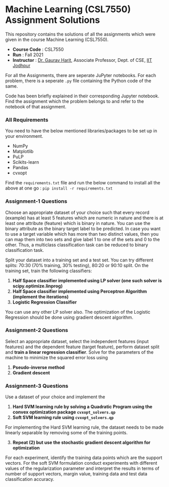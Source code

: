# Machine Learning (CSL7550) Assignment Solutions
This repository contains the solutions of all the assignments which were given in the course Machine Learning (CSL7550).
- **Course Code** : CSL7550
- **Run** : Fall 2021
- **Instructor** : [Dr. Gaurav Harit](http://home.iitj.ac.in/~gharit/gharit/), Associate Professor, Dept. of CSE, [IIT Jodhpur](https://www.iitj.ac.in/)

For all the Assignments, there are seperate JuPyter notebooks. For each problem, there is a seperate `.py` file containing the Python code of the same.

Code has been briefly explained in their corresponding Jupyter notebook. Find the assignment which the problem belongs to and refer to the notebook of that assignment.

### All Requirements
You need to have the below mentioned libraries/packages to be set up in your environment.
- NumPy
- Matplotlib
- PuLP
- Scikits-learn
- Pandas
- cvxopt

Find the `requirements.txt` file and run the below command to install all the above at one go : `pip install -r requirements.txt`

### Assignment-1 Questions
Choose an appropriate dataset of your choice such that every record (example) has at least 5 features which are numeric in nature and there is at least one attribute (feature) which is binary in nature. You can use the binary attribute as the binary target label to be predicted. In case you want to use a target variable which has more than two distinct values, then you can map them into two sets and give label 1 to one of the sets and 0 to the other. Thus, a multiclass classification task can be reduced to binary classification task.

Split your dataset into a training set and a test set. You can try different splits: 70:30 (70% training, 30% testing), 80:20 or 90:10 split.
On the training set, train the following classifiers:

1. **Half Space classifier implemented using LP solver (one such solver is scipy.optimize.linprog)**
2. **Half Space classifier implemented using Perceptron Algorithm (implement the iterations)**
3. **Logistic Regression Classifier**

You can use any other LP solver also. The optimization of the Logistic Regression should be done using gradient descent algorithm.

### Assignment-2 Questions
Select an appropriate dataset, select the independent features (input features) and the dependent feature (target feature), perform dataset split and **train a linear regression classifier**. Solve for the parameters of the machine to minimize the squared error loss using
1. **Pseudo-inverse method**
2. **Gradient descent**

### Assignment-3 Questions
Use a dataset of your  choice and implement the
1. **Hard SVM learning rule by solving a Quadratic Program using the convex optimization package `cvxopt_solvers.qp`**
2. **Soft SVM learning rule using  `cvxopt_solvers.qp`**

For implementing the Hard SVM learning rule, the dataset needs to be made linearly
separable by removing some of the training points.

3. **Repeat (2) but use the stochastic gradient descent algorithm for optimization**

For each experiment, identify the training data points which are the support vectors. For the soft SVM formulation conduct experiments with different values of the regularization parameter and interpret the results in terms of number of support vectors, margin value, training data and test data classification accuracy.

